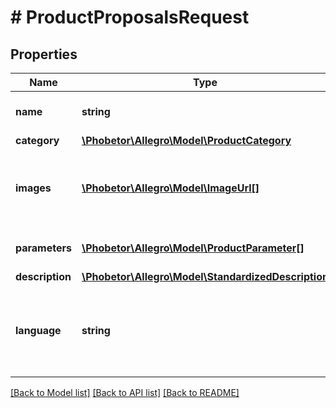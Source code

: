 # # ProductProposalsRequest

## Properties

Name | Type | Description | Notes
------------ | ------------- | ------------- | -------------
**name** | **string** | Suggested product name. |
**category** | [**\Phobetor\Allegro\Model\ProductCategory**](ProductCategory.md) |  |
**images** | [**\Phobetor\Allegro\Model\ImageUrl[]**](ImageUrl.md) | List of product images. At least one image is required. |
**parameters** | [**\Phobetor\Allegro\Model\ProductParameter[]**](ProductParameter.md) | List of product parameters. |
**description** | [**\Phobetor\Allegro\Model\StandardizedDescription**](StandardizedDescription.md) |  | [optional]
**language** | **string** | Language of provided product data (name, description, parameters&#39;s values). |

[[Back to Model list]](../../README.md#models) [[Back to API list]](../../README.md#endpoints) [[Back to README]](../../README.md)
